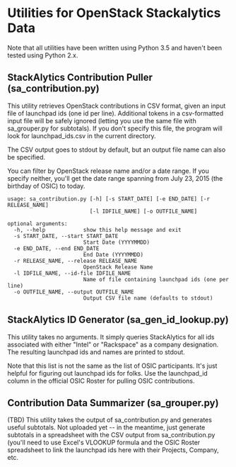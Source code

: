 # Utilities for OpenStack Stackalytics Data

Note that all utilities have been written using Python 3.5 and
haven't been tested using Python 2.x.

## StackAlytics Contribution Puller (sa_contribution.py)

This utility retrieves OpenStack contributions in CSV format, given
an input file of launchpad ids (one id per line).  Additional tokens
in a csv-formatted input file will be safely ignored (letting you use
the same file with sa_grouper.py for subtotals).  If you don't specify
this file, the program will look for launchpad_ids.csv in the current
directory.

The CSV output goes to stdout by default, but an output file name can
also be specified.

You can filter by OpenStack release name and/or a date range.  If you
specify neither, you'll get the date range spanning from July 23, 2015
(the birthday of OSIC) to today.

```
usage: sa_contribution.py [-h] [-s START_DATE] [-e END_DATE] [-r RELEASE_NAME]
                          [-l IDFILE_NAME] [-o OUTFILE_NAME]

optional arguments:
  -h, --help            show this help message and exit
  -s START_DATE, --start START_DATE
                        Start Date (YYYYMMDD)
  -e END_DATE, --end END_DATE
                        End Date (YYYYMMDD)
  -r RELEASE_NAME, --release RELEASE_NAME
                        OpenStack Release Name
  -l IDFILE_NAME, --id-file IDFILE_NAME
                        Name of file containing launchpad ids (one per line)
  -o OUTFILE_NAME, --output OUTFILE_NAME
                        Output CSV file name (defaults to stdout)
```

## StackAlytics ID Generator (sa_gen_id_lookup.py)

This utility takes no arguments.  It simply queries StackAlytics for
all ids associated with either "Intel" or "Rackspace" as a company
designation. The resulting launchpad ids and names are printed to stdout.

Note that this list is not the same as the list of OSIC participants.
It's just helpful for figuring out launchpad ids for folks.  Use the
launchpad_id column in the official OSIC Roster for pulling OSIC
contributions.


## Contribution Data Summarizer (sa_grouper.py)

(TBD) This utility takes the output of sa_contribution.py and generates
useful subtotals.  Not uploaded yet -- in the meantime, just generate
subtotals in a spreadsheet with the CSV output from sa_contribution.py
(you'll need to use Excel's VLOOKUP formula and the OSIC Roster spreadsheet
to link the launchpad ids here with their Projects, Company, etc.

